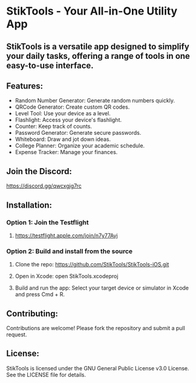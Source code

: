 # StikTools - Your All-in-One Utility App

## StikTools is a versatile app designed to simplify your daily tasks, offering a range of tools in one easy-to-use interface.

## Features:
- Random Number Generator: Generate random numbers quickly.
- QRCode Generator: Create custom QR codes.
- Level Tool: Use your device as a level.
- Flashlight: Access your device's flashlight.
- Counter: Keep track of counts.
- Password Generator: Generate secure passwords.
- Whiteboard: Draw and jot down ideas.
- College Planner: Organize your academic schedule.
- Expense Tracker: Manage your finances.

## Join the Discord:
https://discord.gg/qwcxgjg7rc

## Installation:
### Option 1: Join the Testflight
1. https://testflight.apple.com/join/n7y77Avj

### Option 2: Build and install from the source
1. Clone the repo:
   https://github.com/StikTools/StikTools-iOS.git

3. Open in Xcode:
   open StikTools.xcodeproj

4. Build and run the app:
   Select your target device or simulator in Xcode and press Cmd + R.

## Contributing:
Contributions are welcome! Please fork the repository and submit a pull request.

## License:
StikTools is licensed under the GNU General Public License v3.0 License. See the LICENSE file for details.
